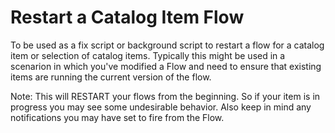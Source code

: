 # Restart a Catalog Item Flow

To be used as a fix script or background script to restart a flow for a catalog item or selection of catalog items.  Typically this might be used in a scenarion in which you've modified a Flow and need to ensure that existing items are running the current version of the flow.

Note: This will RESTART your flows from the beginning.  So if your item is in progress you may see some undesirable behavior.  Also keep in mind any notifications you may have set to fire from the Flow.
